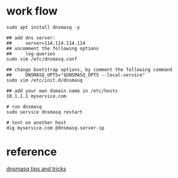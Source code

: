# work flow

```shell
sudo apt install dnsmasq -y

## add dns server: 
##     server=114.114.114.114
## uncomment the following options
##     log-queries
sudo vim /etc/dnsmasq.conf

## change bootstrap options, by comment the following command
##     DNSMASQ_OPTS="$DNSMASQ_OPTS --local-service"
sudo vim /etc/init.d/dnsmasq

## add your own domain name in /etc/hosts
10.1.1.1 myservice.com

# run dnsmasq
sudo service dnsmasq restart

# test on another host
dig myservice.com @dnsmasq-server-ip

```

# reference

[dnsmasq tips and tricks](https://www.linux.com/learn/intro-to-linux/2018/2/advanced-dnsmasq-tips-and-tricks)

